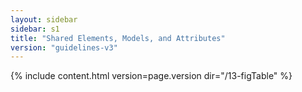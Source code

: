 ```yaml
---
layout: sidebar
sidebar: s1
title: "Shared Elements, Models, and Attributes"
version: "guidelines-v3"
---
```

{% include content.html version=page.version dir="/13-figTable" %}
